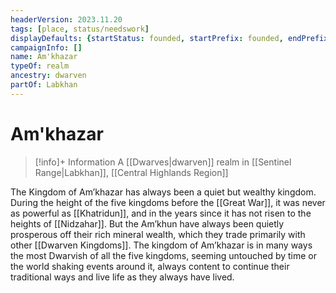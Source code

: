 ```yaml
---
headerVersion: 2023.11.20
tags: [place, status/needswork]
displayDefaults: {startStatus: founded, startPrefix: founded, endPrefix: destroyed, endStatus: destroyed}
campaignInfo: []
name: Am'khazar
typeOf: realm
ancestry: dwarven
partOf: Labkhan
---
```

# Am'khazar
>[!info]+ Information
> A [[Dwarves|dwarven]] realm in [[Sentinel Range|Labkhan]], [[Central Highlands Region]]

The Kingdom of Am’khazar has always been a quiet but wealthy kingdom. During the height of the five kingdoms before the [[Great War]], it was never as powerful as [[Khatridun]], and in the years since it has not risen to the heights of [[Nidzahar]]. But the Am’khun have always been quietly prosperous off their rich mineral wealth, which they trade primarily with other [[Dwarven Kingdoms]]. The kingdom of Am’khazar is in many ways the most Dwarvish of all the five kingdoms, seeming untouched by time or the world shaking events around it, always content to continue their traditional ways and live life as they always have lived.